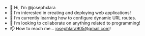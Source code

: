 - 👋 Hi, I’m @josephxlara
- 👀 I’m interested in creating and deploying web applications!
- 🌱 I’m currently learning how to configure dynamic URL routes.
- 💞️ I’m looking to collaborate on anything related to programming!
- 📫 How to reach me... josephlara905@gmail.com!

